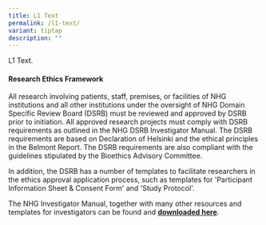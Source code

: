 ```yaml
---
title: L1 Text
permalink: /l1-text/
variant: tiptap
description: ""
---
```

<p>L1 Text.</p>
<h4><strong>Research Ethics Framework</strong></h4>
<p>All research involving patients, staff, premises, or facilities of NHG
institutions and all other institutions under the oversight of NHG Domain
Specific Review Board (DSRB) must be reviewed and approved by DSRB prior
to initiation. All approved research projects must comply with DSRB requirements
as outlined in the NHG DSRB Investigator Manual. The DSRB requirements
are based on Declaration of Helsinki and the ethical principles in the
Belmont Report. The DSRB requirements are also compliant with the guidelines
stipulated by the Bioethics Advisory Committee.</p>
<p>In addition, the DSRB has a number of templates to facilitate researchers
in the ethics approval application process, such as templates for 'Participant
Information Sheet &amp; Consent Form' and 'Study Protocol'.&nbsp;</p>
<p>The NHG Investigator Manual, together with many other resources and templates
for investigators can be found and <strong><a href="https://www.research.nhg.com.sg/wps/wcm/connect/romp/nhgromp/resources" rel="noopener noreferrer nofollow" target="_blank"><u>downloaded here</u></a></strong>.</p>
<p>&nbsp;</p>